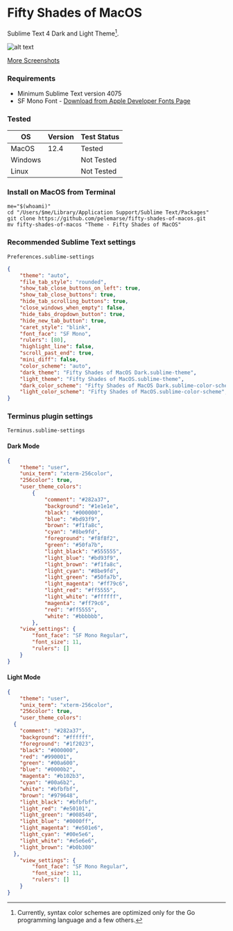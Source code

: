# Fifty Shades of MacOS

Sublime Text 4 Dark and Light Theme[^1].

[^1]: Currently, syntax color schemes are optimized only for the Go programming language and a few others.

![alt text](https://user-images.githubusercontent.com/29234307/173379302-960e0dae-1c7e-49f0-9917-92dc63229f7e.png)

[More Screenshots](https://github.com/pelemarse/fifty-shades-of-macos/wiki/Screenshots)

### Requirements
- Minimum Sublime Text version 4075
- SF Mono Font - [Download from Apple Developer Fonts Page](https://developer.apple.com/fonts/)

### Tested
| OS | Version | Test Status |
| --- | --- | --- |
| MacOS | 12.4 | Tested |
| Windows |  | Not Tested |
| Linux |  | Not Tested |

### Install on MacOS from Terminal
```console
me="$(whoami)"
cd "/Users/$me/Library/Application Support/Sublime Text/Packages"
git clone https://github.com/pelemarse/fifty-shades-of-macos.git
mv fifty-shades-of-macos "Theme - Fifty Shades of MacOS"
```

### Recommended Sublime Text settings
`Preferences.sublime-settings`
```json
{
	"theme": "auto",
	"file_tab_style": "rounded",
	"show_tab_close_buttons_on_left": true,
	"show_tab_close_buttons": true,
	"hide_tab_scrolling_buttons": true,
	"close_windows_when_empty": false,
	"hide_tabs_dropdown_button": true,
	"hide_new_tab_button": true,
	"caret_style": "blink",
	"font_face": "SF Mono",
	"rulers": [80],
	"highlight_line": false,
	"scroll_past_end": true,
	"mini_diff": false,
	"color_scheme": "auto",
	"dark_theme": "Fifty Shades of MacOS Dark.sublime-theme",
	"light_theme": "Fifty Shades of MacOS.sublime-theme",
	"dark_color_scheme": "Fifty Shades of MacOS Dark.sublime-color-scheme",
	"light_color_scheme": "Fifty Shades of MacOS.sublime-color-scheme",
}
```

### Terminus plugin settings
`Terminus.sublime-settings`
#### Dark Mode
```json
{
	"theme": "user",
	"unix_term": "xterm-256color",
	"256color": true,
	"user_theme_colors":
		{
			"comment": "#282a37",
			"background": "#1e1e1e",
			"black": "#000000",
			"blue": "#bd93f9",
			"brown": "#f1fa8c",
			"cyan": "#8be9fd",
			"foreground": "#f8f8f2",
			"green": "#50fa7b",
			"light_black": "#555555",
			"light_blue": "#bd93f9",
			"light_brown": "#f1fa8c",
			"light_cyan": "#8be9fd",
			"light_green": "#50fa7b",
			"light_magenta": "#ff79c6",
			"light_red": "#ff5555",
			"light_white": "#ffffff",
			"magenta": "#ff79c6",
			"red": "#ff5555",
			"white": "#bbbbbb",
		},
	"view_settings": {
		"font_face": "SF Mono Regular",
		"font_size": 11,
		"rulers": []
	}
}
```

#### Light Mode

```json
{
	"theme": "user",
	"unix_term": "xterm-256color",
	"256color": true,
	"user_theme_colors":
  {
    "comment": "#282a37",
    "background": "#ffffff",
    "foreground": "#1f2023",
    "black": "#000000",
    "red": "#990001",
    "green": "#00a600",
    "blue": "#0000b2",
    "magenta": "#b102b3",
    "cyan": "#00a6b2",
    "white": "#bfbfbf",
    "brown": "#979648",
    "light_black": "#bfbfbf",
    "light_red": "#e50101",
    "light_green": "#008540",
    "light_blue": "#0000ff",
    "light_magenta": "#e501e6",
    "light_cyan": "#00e5e6",
    "light_white": "#e5e6e6",
    "light_brown": "#b0b300"
  },
	"view_settings": {
		"font_face": "SF Mono Regular",
		"font_size": 11,
		"rulers": []
	}
}
```
